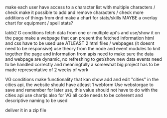 make each user have access to a character list with multiple characters / check
make it possible to add and remove characters / check
more additions of things from dnd
make a chart for stats/skills
MAYBE a overlay chart for equipment / spell stats?



labb2 G conditions
fetch data from one or multiple api's and use/show it on the page
make a webpage that can present the fetched information 
html and css have to be used
use ATLEAST 2 html files / webpages (it doesnt need to be responsive)
use theory from the node and event modules to knit together the page and information from apis
need to make sure the data and webpage are dynamic, no refreshing to get/show new data
events need to be handled correctly and meaningfully
a somewhat big project has to be made representative of 2 weeks of work

VG conditions
make functionality that kan show add and edit "cities" in the cities api, the website should have atleast 1 webform
Use webstorgae to save and remember for later use, this value should not have to do with the cities api
use chartjs
also for VG all code needs to be coherent and descriptive naming to be used

deliver it in a zip file